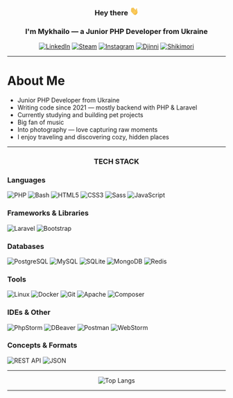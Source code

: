 <h3 align="center">
Hey there 
<img src="https://raw.githubusercontent.com/danielcshn/danielcshn/master/icons/wave.gif" width="20" height="20">
</h3>

<h3 align="center">
I'm <b>Mykhailo</b> — a Junior PHP Developer from <b>Ukraine</b>
</h3>

<div align="center">

[![LinkedIn](https://img.shields.io/badge/LinkedIn-0A66C2?style=for-the-badge&logo=linkedin&logoColor=white)](https://www.linkedin.com/in/revenoir/)
[![Steam](https://img.shields.io/badge/Steam-171A21?style=for-the-badge&logo=steam&logoColor=white)](https://steamcommunity.com/id/x_revenoir_x/)
[![Instagram](https://img.shields.io/badge/Instagram-E4405F?style=for-the-badge&logo=instagram&logoColor=white)](https://www.instagram.com/x_revenoir_x/)
[![Djinni](https://img.shields.io/badge/Djinni-0F132A?style=for-the-badge&logoColor=white)](#)
[![Shikimori](https://img.shields.io/badge/Shikimori-1B1F23?style=for-the-badge&logoColor=white)](https://shikimori.one/x_revenoir_x)

</div>

---

# About Me

- Junior PHP Developer from Ukraine  
- Writing code since 2021 — mostly backend with PHP & Laravel  
- Currently studying and building pet projects  
- Big fan of music  
- Into photography — love capturing raw moments  
- I enjoy traveling and discovering cozy, hidden places

---

<h3 align="center">TECH STACK</h3>

### Languages

![PHP](https://img.shields.io/badge/PHP-777BB4?style=for-the-badge&logo=php&logoColor=white)
![Bash](https://img.shields.io/badge/Bash-4EAA25?style=for-the-badge&logo=gnubash&logoColor=white)
![HTML5](https://img.shields.io/badge/HTML5-E34F26?style=for-the-badge&logo=html5&logoColor=white)
![CSS3](https://img.shields.io/badge/CSS3-1572B6?style=for-the-badge&logo=css3&logoColor=white)
![Sass](https://img.shields.io/badge/Sass-CC6699?style=for-the-badge&logo=sass&logoColor=white)
![JavaScript](https://img.shields.io/badge/JavaScript-F7DF1E?style=for-the-badge&logo=javascript&logoColor=black)

### Frameworks & Libraries

![Laravel](https://img.shields.io/badge/Laravel-FF2D20?style=for-the-badge&logo=laravel&logoColor=white)
![Bootstrap](https://img.shields.io/badge/Bootstrap-7952B3?style=for-the-badge&logo=bootstrap&logoColor=white)

### Databases

![PostgreSQL](https://img.shields.io/badge/PostgreSQL-4169E1?style=for-the-badge&logo=postgresql&logoColor=white)
![MySQL](https://img.shields.io/badge/MySQL-4479A1?style=for-the-badge&logo=mysql&logoColor=white)
![SQLite](https://img.shields.io/badge/SQLite-003B57?style=for-the-badge&logo=sqlite&logoColor=white)
![MongoDB](https://img.shields.io/badge/MongoDB-47A248?style=for-the-badge&logo=mongodb&logoColor=white)
![Redis](https://img.shields.io/badge/Redis-DC382D?style=for-the-badge&logo=redis&logoColor=white)

### Tools

![Linux](https://img.shields.io/badge/Linux-FCC624?style=for-the-badge&logo=linux&logoColor=black)
![Docker](https://img.shields.io/badge/Docker-2496ED?style=for-the-badge&logo=docker&logoColor=white)
![Git](https://img.shields.io/badge/Git-F05032?style=for-the-badge&logo=git&logoColor=white)
![Apache](https://img.shields.io/badge/Apache-D22128?style=for-the-badge&logo=apache&logoColor=white)
![Composer](https://img.shields.io/badge/Composer-885630?style=for-the-badge&logo=composer&logoColor=white)

### IDEs & Other

![PhpStorm](https://img.shields.io/badge/PhpStorm-000000?style=for-the-badge&logo=phpstorm&logoColor=white)
![DBeaver](https://img.shields.io/badge/DBeaver-372923?style=for-the-badge&logo=dbeaver&logoColor=white)
![Postman](https://img.shields.io/badge/Postman-FF6C37?style=for-the-badge&logo=postman&logoColor=white)
![WebStorm](https://img.shields.io/badge/WebStorm-000000?style=for-the-badge&logo=webstorm&logoColor=white)

### Concepts & Formats

![REST API](https://img.shields.io/badge/REST%20API-005571?style=for-the-badge&logo=api&logoColor=white)
![JSON](https://img.shields.io/badge/JSON-000000?style=for-the-badge&logo=json&logoColor=white)

---

<div align="center">
 
![Top Langs](https://github-readme-stats.vercel.app/api/top-langs/?username=reven0ir&langs_count=8&theme=transparent)

</div>

---
